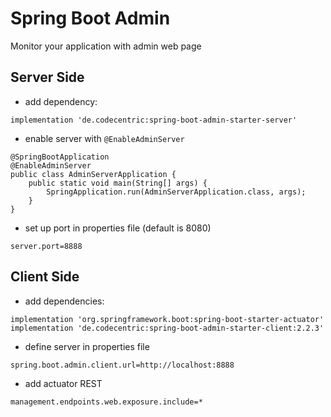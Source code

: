 # Spring Boot Admin

Monitor your application with admin web page

## Server Side

* add dependency:
```
implementation 'de.codecentric:spring-boot-admin-starter-server'
```

* enable server with `@EnableAdminServer`
```
@SpringBootApplication
@EnableAdminServer
public class AdminServerApplication {
	public static void main(String[] args) {
		SpringApplication.run(AdminServerApplication.class, args);
	}
}
```

* set up port in properties file (default is 8080)
```
server.port=8888
```

## Client Side

* add dependencies:
```
implementation 'org.springframework.boot:spring-boot-starter-actuator'
implementation 'de.codecentric:spring-boot-admin-starter-client:2.2.3'
```

* define server in properties file
```
spring.boot.admin.client.url=http://localhost:8888
```

* add actuator REST
```
management.endpoints.web.exposure.include=*
```
